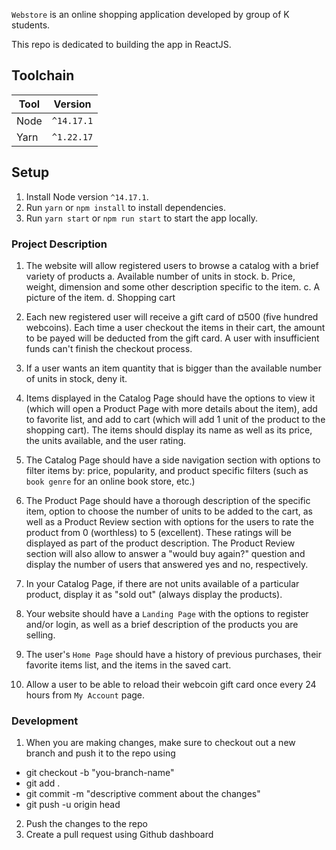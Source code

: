 `Webstore` is an online shopping application developed by group of K students.

This repo is dedicated to building the app in ReactJS.

## Toolchain

| Tool | Version    |
| ---- | ---------- |
| Node | `^14.17.1` |
| Yarn | `^1.22.17` |

## Setup

1. Install Node version `^14.17.1`.
2. Run `yarn` or `npm install` to install dependencies.
3. Run `yarn start` or `npm run start` to start the app locally.

### Project Description

1. The website will allow registered users to browse a catalog with a brief variety of products
   a. Available number of units in stock.
   b. Price, weight, dimension and some other description specific to the item.
   c. A picture of the item.
   d. Shopping cart

2. Each new registered user will receive a gift card of ¤500 (five hundred webcoins). Each time a user checkout the items in their cart, the amount to be payed will be deducted from the gift card. A user with insufficient funds can't finish the checkout process.

3. If a user wants an item quantity that is bigger than the available number of units in stock, deny it.

4. Items displayed in the Catalog Page should have the options to view it (which will open a Product Page with more details about the item), add to favorite list, and add to cart (which will add 1 unit of the product to the shopping cart). The items should display its name as well as its price, the units available, and the user rating.

5. The Catalog Page should have a side navigation section with options to filter items by: price, popularity, and product specific filters (such as `book genre` for an online book store, etc.)

6. The Product Page should have a thorough description of the specific item, option to choose the number of units to be added to the cart, as well as a Product Review section with options for the users to rate the product from 0 (worthless) to 5 (excellent). These ratings will be displayed as part of the product description. The Product Review section will also allow to answer a "would buy again?" question and display the number of users that answered yes and no, respectively.

7. In your Catalog Page, if there are not units available of a particular product, display it as "sold out" (always display the products).

8. Your website should have a `Landing Page` with the options to register and/or login, as well as a brief description of the products you are selling.

9. The user's `Home Page` should have a history of previous purchases, their favorite items list, and the items in the saved cart.

10. Allow a user to be able to reload their webcoin gift card once every 24 hours from `My Account` page.

### Development

1. When you are making changes, make sure to checkout out a new branch and push it to the repo using

<ul>
   <li>git checkout -b "you-branch-name"</li>
   <li>git add .</li>
   <li>git commit -m "descriptive comment about the changes"</li>
   <li>git push -u origin head</li>
</ul>

2. Push the changes to the repo
3. Create a pull request using Github dashboard
